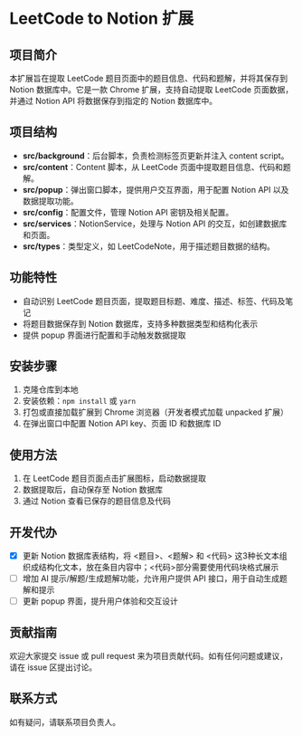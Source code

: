 # LeetCode to Notion 扩展

## 项目简介
本扩展旨在提取 LeetCode 题目页面中的题目信息、代码和题解，并将其保存到 Notion 数据库中。它是一款 Chrome 扩展，支持自动提取 LeetCode 页面数据，并通过 Notion API 将数据保存到指定的 Notion 数据库中。

## 项目结构
- **src/background**：后台脚本，负责检测标签页更新并注入 content script。
- **src/content**：Content 脚本，从 LeetCode 页面中提取题目信息、代码和题解。
- **src/popup**：弹出窗口脚本，提供用户交互界面，用于配置 Notion API 以及数据提取功能。
- **src/config**：配置文件，管理 Notion API 密钥及相关配置。
- **src/services**：NotionService，处理与 Notion API 的交互，如创建数据库和页面。
- **src/types**：类型定义，如 LeetCodeNote，用于描述题目数据的结构。

## 功能特性
- 自动识别 LeetCode 题目页面，提取题目标题、难度、描述、标签、代码及笔记
- 将题目数据保存到 Notion 数据库，支持多种数据类型和结构化表示
- 提供 popup 界面进行配置和手动触发数据提取

## 安装步骤
1. 克隆仓库到本地
2. 安装依赖：`npm install` 或 `yarn`
3. 打包或直接加载扩展到 Chrome 浏览器（开发者模式加载 unpacked 扩展）
4. 在弹出窗口中配置 Notion API key、页面 ID 和数据库 ID

## 使用方法
1. 在 LeetCode 题目页面点击扩展图标，启动数据提取
2. 数据提取后，自动保存至 Notion 数据库
3. 通过 Notion 查看已保存的题目信息及代码

## 开发代办
- [x] 更新 Notion 数据库表结构，将 <题目>、<题解> 和 <代码> 这3种长文本组织成结构化文本，放在条目内容中；<代码>部分需要使用代码块格式展示
- [ ] 增加 AI 提示/解题/生成题解功能，允许用户提供 API 接口，用于自动生成题解和提示
- [ ] 更新 popup 界面，提升用户体验和交互设计

## 贡献指南
欢迎大家提交 issue 或 pull request 来为项目贡献代码。如有任何问题或建议，请在 issue 区提出讨论。

## 联系方式
如有疑问，请联系项目负责人。 

